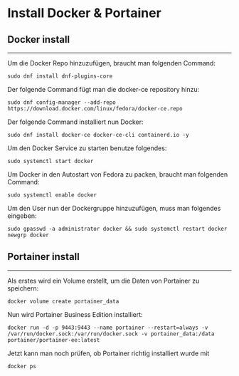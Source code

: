 # Install Docker & Portainer

## Docker install
***

Um die Docker Repo hinzuzufügen, braucht man folgenden Command:

```
sudo dnf install dnf-plugins-core
```

Der folgende Command fügt man die docker-ce repository hinzu:

```
sudo dnf config-manager --add-repo https://download.docker.com/linux/fedora/docker-ce.repo
```

Der folgende Command installiert nun Docker:

```
sudo dnf install docker-ce docker-ce-cli containerd.io -y
```

Um den Docker Service zu starten benutze folgendes:

```
sudo systemctl start docker
```


Um Docker in den Autostart von Fedora zu packen, braucht man folgenden Command:

```
sudo systemctl enable docker
```



Um den User nun der Dockergruppe hinzuzufügen, muss man folgendes eingeben:

```
sudo gpasswd -a administrator docker && sudo systemctl restart docker
newgrp docker
```


## Portainer install
***

Als erstes wird ein Volume erstellt, um die Daten von Portainer zu speichern:

```
docker volume create portainer_data
```

Nun wird Portainer Business Edition installiert:

```
docker run -d -p 9443:9443 --name portainer --restart=always -v /var/run/docker.sock:/var/run/docker.sock -v portainer_data:/data portainer/portainer-ee:latest
```

Jetzt kann man noch prüfen, ob Portainer richtig installiert wurde mit

```
docker ps
```
